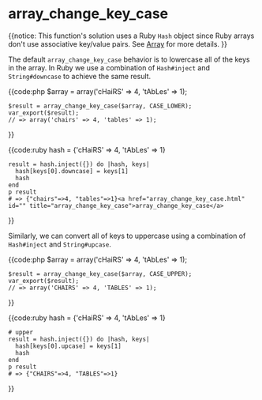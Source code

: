 # array_change_key_case
         
{{notice:
    This function's solution uses a Ruby `Hash` object since Ruby
    arrays don't use associative key/value pairs. See [Array](../array)
    for more details.
}}  


The default `array_change_key_case` behavior is to lowercase all of the keys
in the array. In Ruby we use a combination of `Hash#inject` and
`String#downcase` to achieve the same result.


{{code:php
    $array = array('cHaiRS' => 4, 'tAbLes' => 1);

    $result = array_change_key_case($array, CASE_LOWER);
    var_export($result);
    // => array('chairs' => 4, 'tables' => 1);
}}


{{code:ruby
    hash = {'cHaiRS' => 4, 'tAbLes' => 1}

    result = hash.inject({}) do |hash, keys|
      hash[keys[0].downcase] = keys[1]
      hash
    end
    p result
    # => {"chairs"=>4, "tables"=>1}<a href="array_change_key_case.html" id="" title="array_change_key_case">array_change_key_case</a>
}}


Similarly, we can convert all of keys to uppercase using a combination of
`Hash#inject` and `String#upcase`.


{{code:php
    $array = array('cHaiRS' => 4, 'tAbLes' => 1);

    $result = array_change_key_case($array, CASE_UPPER);
    var_export($result);
    // => array('CHAIRS' => 4, 'TABLES' => 1);
}}


{{code:ruby
    hash = {'cHaiRS' => 4, 'tAbLes' => 1}

    # upper
    result = hash.inject({}) do |hash, keys|
      hash[keys[0].upcase] = keys[1]
      hash
    end
    p result
    # => {"CHAIRS"=>4, "TABLES"=>1}
}}
